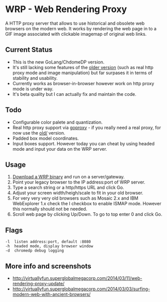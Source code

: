 # WRP - Web Rendering Proxy

A HTTP proxy server that allows to use historical and obsolete web browsers on the modern web. It works by rendering the web page in to a GIF image associated with clickable imagemap of original web links.

## Current Status

* This is the new GoLang/ChdomeDP version.
* It's still lacking some features of the [older version](/old) (such as real http proxy mode and image manipulation) but far surpases it in terms of stability and usability. 
* Currently works as browser-in-browser however work on http proxy mode is under way.
* It's beta quality but I can actually fix and maintain the code.

## Todo

* Configurable color palete and quantization.
* Real http proxy support via [goproxy](https://github.com/elazarl/goproxy) - if you really need a real proxy, for now use the [old/](/old) version.
* Padded box model coordinates.
* Input boxes support. However today you can cheat by using headed mode and input your data on the WRP server.

## Usage

1. [Download a WRP binary](https://github.com/tenox7/wrp/releases) and run on a  server/gateway. 
2. Point your legacy browser to the IP address:port of WRP server.
3. Type a search string or a http/https URL and click Go.
4. Adjust your screen width/heigh/scale to fit in your old browser.
5. For very very very old browsers such as Mosaic 2.x and IBM WebExplorer 1.x check the I checkbox to enable ISMAP mode. However this normally should not be needed.
6. Scroll web page by clicking Up/Down. To go to top enter 0 and click Go.

## Flags
```
-l  listen address:port, default :8080
-h  headed mode, display browser window
-d  chromedp debug logging
```

## More info and screenshots
* http://virtuallyfun.superglobalmegacorp.com/2014/03/11/web-rendering-proxy-update/
* http://virtuallyfun.superglobalmegacorp.com/2014/03/03/surfing-modern-web-with-ancient-browsers/
